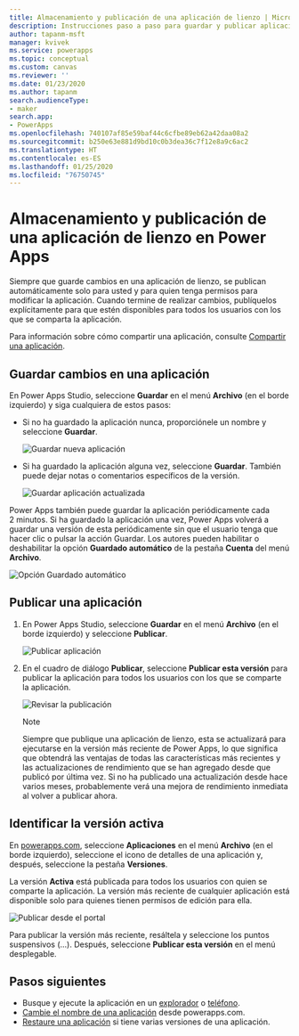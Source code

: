 ```yaml
---
title: Almacenamiento y publicación de una aplicación de lienzo | Microsoft Docs
description: Instrucciones paso a paso para guardar y publicar aplicaciones de lienzo para creadores de aplicaciones
author: tapanm-msft
manager: kvivek
ms.service: powerapps
ms.topic: conceptual
ms.custom: canvas
ms.reviewer: ''
ms.date: 01/23/2020
ms.author: tapanm
search.audienceType:
- maker
search.app:
- PowerApps
ms.openlocfilehash: 740107af85e59baf44c6cfbe89eb62a42daa08a2
ms.sourcegitcommit: b250e63e881d9bd10c0b3dea36c7f12e8a9c6ac2
ms.translationtype: HT
ms.contentlocale: es-ES
ms.lasthandoff: 01/25/2020
ms.locfileid: "76750745"
---
```

# <a name="save-and-publish-a-canvas-app-in-power-apps"></a>Almacenamiento y publicación de una aplicación de lienzo en Power Apps
Siempre que guarde cambios en una aplicación de lienzo, se publican automáticamente solo para usted y para quien tenga permisos para modificar la aplicación. Cuando termine de realizar cambios, publíquelos explícitamente para que estén disponibles para todos los usuarios con los que se comparta la aplicación.

Para información sobre cómo compartir una aplicación, consulte [Compartir una aplicación](share-app.md).

## <a name="save-changes-to-an-app"></a>Guardar cambios en una aplicación
En Power Apps Studio, seleccione **Guardar** en el menú **Archivo** (en el borde izquierdo) y siga cualquiera de estos pasos:

* Si no ha guardado la aplicación nunca, proporciónele un nombre y seleccione **Guardar**.

    ![Guardar nueva aplicación](./media/save-publish-app/save-as.png)
* Si ha guardado la aplicación alguna vez, seleccione **Guardar**. También puede dejar notas o comentarios específicos de la versión.  

    ![Guardar aplicación actualizada](./media/save-publish-app/save-app.png)

Power Apps también puede guardar la aplicación periódicamente cada 2 minutos. Si ha guardado la aplicación una vez, Power Apps volverá a guardar una versión de esta periódicamente sin que el usuario tenga que hacer clic o pulsar la acción Guardar. Los autores pueden habilitar o deshabilitar la opción **Guardado automático** de la pestaña **Cuenta** del menú **Archivo**.

![Opción Guardado automático](./media/save-publish-app/autosave.png)

## <a name="publish-an-app"></a>Publicar una aplicación
1. En Power Apps Studio, seleccione **Guardar** en el menú **Archivo** (en el borde izquierdo) y seleccione **Publicar**.

    ![Publicar aplicación](./media/save-publish-app/publish-app.png)
2. En el cuadro de diálogo **Publicar**, seleccione **Publicar esta versión** para publicar la aplicación para todos los usuarios con los que se comparte la aplicación.

   ![Revisar la publicación](./media/save-publish-app/publish-review.png)

   > [!NOTE]
   > Siempre que publique una aplicación de lienzo, esta se actualizará para ejecutarse en la versión más reciente de Power Apps, lo que significa que obtendrá las ventajas de todas las características más recientes y las actualizaciones de rendimiento que se han agregado desde que publicó por última vez. Si no ha publicado una actualización desde hace varios meses, probablemente verá una mejora de rendimiento inmediata al volver a publicar ahora.

## <a name="identify-the-live-version"></a>Identificar la versión activa
En [powerapps.com](https://make.powerapps.com?utm_source=padocs&utm_medium=linkinadoc&utm_campaign=referralsfromdoc), seleccione **Aplicaciones** en el menú **Archivo** (en el borde izquierdo), seleccione el icono de detalles de una aplicación y, después, seleccione la pestaña **Versiones**.

La versión **Activa** está publicada para todos los usuarios con quien se comparte la aplicación. La versión más reciente de cualquier aplicación está disponible solo para quienes tienen permisos de edición para ella.

![Publicar desde el portal](./media/save-publish-app/publish-portal.png)

Para publicar la versión más reciente, resáltela y seleccione los puntos suspensivos (...). Después, seleccione **Publicar esta versión** en el menú desplegable.

## <a name="next-steps"></a>Pasos siguientes
* Busque y ejecute la aplicación en un [explorador](../../user/run-app-browser.md) o [teléfono](../../user/run-app-client.md).
* [Cambie el nombre de una aplicación](set-name-tile.md) desde powerapps.com.
* [Restaure una aplicación](restore-an-app.md) si tiene varias versiones de una aplicación.
